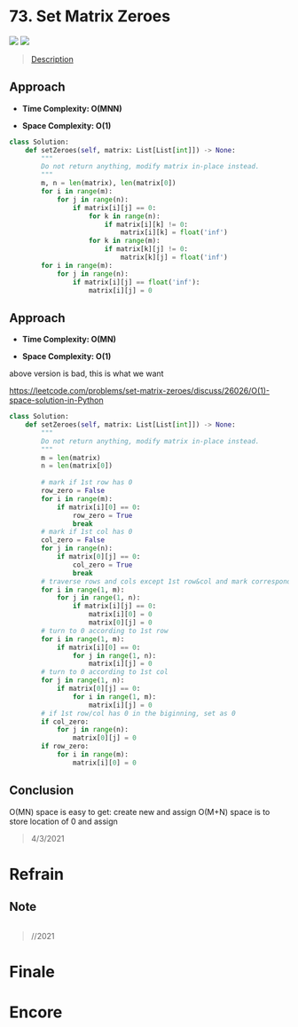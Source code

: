# 73. Set Matrix Zeroes

![](https://img.shields.io/badge/Difficulty-Medium-%23f0ad4e)
![](https://img.shields.io/badge/topic-array-critical)

> [Description](https://leetcode.com/problems/set-matrix-zeroes/)


## Approach

- **Time Complexity: O(MNN)**

- **Space Complexity: O(1)**

```python
class Solution:
    def setZeroes(self, matrix: List[List[int]]) -> None:
        """
        Do not return anything, modify matrix in-place instead.
        """
        m, n = len(matrix), len(matrix[0])
        for i in range(m):
            for j in range(n):
                if matrix[i][j] == 0:
                    for k in range(n):
                        if matrix[i][k] != 0:
                            matrix[i][k] = float('inf')
                    for k in range(m):
                        if matrix[k][j] != 0:
                            matrix[k][j] = float('inf')
        for i in range(m):
            for j in range(n):
                if matrix[i][j] == float('inf'):
                    matrix[i][j] = 0
```
## Approach

- **Time Complexity: O(MN)**

- **Space Complexity: O(1)**

above version is bad, this is what we want

https://leetcode.com/problems/set-matrix-zeroes/discuss/26026/O(1)-space-solution-in-Python

```python
class Solution:
    def setZeroes(self, matrix: List[List[int]]) -> None:
        """
        Do not return anything, modify matrix in-place instead.
        """
        m = len(matrix)
        n = len(matrix[0])
        
        # mark if 1st row has 0
        row_zero = False
        for i in range(m):
            if matrix[i][0] == 0:
                row_zero = True
                break
        # mark if 1st col has 0
        col_zero = False
        for j in range(n):
            if matrix[0][j] == 0:
                col_zero = True
                break
        # traverse rows and cols except 1st row&col and mark corresponding to 0 in 1st..
        for i in range(1, m):
            for j in range(1, n):
                if matrix[i][j] == 0:
                    matrix[i][0] = 0
                    matrix[0][j] = 0
        # turn to 0 according to 1st row
        for i in range(1, m):
            if matrix[i][0] == 0:
                for j in range(1, n):
                    matrix[i][j] = 0
        # turn to 0 according to 1st col
        for j in range(1, n):
            if matrix[0][j] == 0:
                for i in range(1, m):
                    matrix[i][j] = 0
        # if 1st row/col has 0 in the biginning, set as 0
        if col_zero:
            for j in range(n):
                matrix[0][j] = 0
        if row_zero:
            for i in range(m):
                matrix[i][0] = 0
```

## Conclusion

O(MN) space is easy to get: create new and assign
O(M+N) space is to store location of 0 and assign

> 4/3/2021

# Refrain

## Note

```python

```

> //2021

# Finale

# Encore